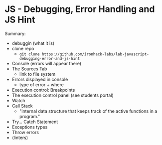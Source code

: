 
# JS - Debugging, Error Handling and JS Hint

<!--- 

Status: highlighted

--->

Summary:
- debuggin (what it is)
- clone repo
  - `git clone https://github.com/ironhack-labs/lab-javascript-debugging-error-and-js-hint`
- Console (errors will appear there)
- The Sources Tab
  - link to file system
- Errors displayed in console
  - type of error + where
- Execution control: Breakpoints
- The execution control panel (see students portal)
- Watch
- Call Stack
  - "internal data structure that keeps track of the active functions in a program."
- Try… Catch Statement
- Exceptions types
- Throw errors
- (linters)